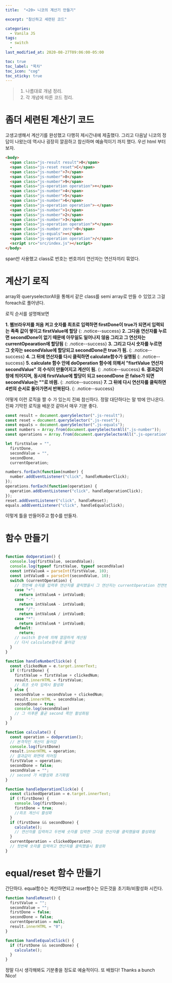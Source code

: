 ```yaml
---
title:  "<20> 니코의 계산기 만들기"

excerpt: "참신하고 세련된 코드"

categories:
  - Vanila JS
tags:
  - switch
  - 
last_modified_at: 2020-08-27T09:06:00-05:00

toc: true
toc_label: "목차"
toc_icon: "cog"
toc_sticky: true
---
```


> 1. 나름대로 개념 정리.  
> 2. 각 개념에 따른 코드 정리.  


# 좀더 세련된 계산기 코드

고생고생해서 계산기를 완성했고 다행히 제시간내에 제출했다. 그리고 다음날 니코의 정답이 나왔는데 역시나 굉장히 깔끔하고 참신하며 예술적이기 까지 했다. 우선 html 부터 보자.

```html
<body>
  <span class="js-result result">0</span>
  <span class="js-reset reset">C</span>
  <span class="js-number">7</span>
  <span class="js-number">8</span>
  <span class="js-number">9</span>
  <span class="js-operation operation">+</span>
  <span class="js-number">4</span>
  <span class="js-number">5</span>
  <span class="js-number">6</span>
  <span class="js-operation operation">-</span>
  <span class="js-number">1</span>
  <span class="js-number">2</span>
  <span class="js-number">3</span>
  <span class="js-operation operation">*</span>
  <span class="js-number zero">0</span>
  <span class="js-equals">=</span>
  <span class="js-operation operation">/</span>
  <script src="src/index.js"></script>
</body>
```

span만 사용했고 class로 번호는 번호끼리 연산자는 연산자끼리 묶었다.

# 계산기 로직

array와 queryselectorAll을 통해서 같은 class를 semi array로 만들 수 있었고 그걸 foreach로 풀어낸다.

로직 순서를 설명해보면



**1. 웹브라우저를 처음 켜고 숫자를 최초로 입력하면 firstDone이 true가 되면서 입력되는 족족 값이 쌓이고 firstValue에 할당**
{: .notice--success}
**2. 그다음 연산자를 누르면 secondDone이 없기 때문에 아무일도 일어나지 않음 그리고 그 연산자는 currentOpearation에 할당됨**
{: .notice--success}
**3. 그리고 다시 숫자를 누르면 그 숫자는 secondValue에 할당되고 secondDone은 true가 됨.**
{: .notice--success}
**4. 그 뒤에 연산자를 다시 클릭하면 calculate함수가 실행됨**
{: .notice--success}
**5. calculate 함수 안에 doOperation 함수에 의해서 "fisrtValue 연산자 secondValue" 의 수식이 만들어지고 계산이 됨.**
{: .notice--success}
**6. 결과값이 창에 띄어지며, 동시에 firstValue에 할당이 되고 secondDone 은 false가 되면 secondValue는 ""로 바뀜.**
{: .notice--success}
**7. 그 뒤에 다시 연산자를 클릭하면 4번의 순서로 돌아가면서 반복된다.**
{: .notice--success}

어떻게 이런 로직을 짤 수 가 있는지 진짜 참신하다. 정말 대단하다는 말 밖에 안나온다. 진짜 기막힌 로직을 배운것 같아서 매우 기분 좋다.

```javascript
const result = document.querySelector(".js-result");
const reset = document.querySelector(".js-reset");
const equals = document.querySelector(".js-equals");
const numbers = Array.from(document.querySelectorAll(".js-number"));
const operations = Array.from(document.querySelectorAll(".js-operation"));

let firstValue = "",
  firstDone,
  secondValue = "",
  secondDone,
  currentOperation;

numbers.forEach(function(number) {
  number.addEventListener("click", handleNumberClick);
});
operations.forEach(function(operation) {
  operation.addEventListener("click", handleOperationClick);
});
reset.addEventListener("click", handleReset);
equals.addEventListener("click", handleEqualsClick);

```
이렇게 틀을 만들어주고 함수를 만들자.

# 함수 만들기


```javascript

function doOperation() {
  console.log(firstValue, secondValue);
  console.log(typeof firstValue, typeof secondValue)
  const intValueA = parseInt(firstValue, 10);
  const intValueB = parseInt(secondValue, 10);
  switch (currentOperation) {
    // 첫번째 숫자를 입력후 연산자를 클릭했을시 그 연산자는 currentOperation 전연변수에 저장됨. 그 저장된걸 꺼내씀 
    case "+":
      return intValueA + intValueB;
    case "-":
      return intValueA - intValueB;
    case "/":
      return intValueA / intValueB;
    case "*":
      return intValueA * intValueB;
    default:
      return;
    // switch 함수에 의해 깔끔하게 계산됨
    // 다시 calculate함수로 돌아감
  }
}

function handleNumberClick(e) {
  const clickedNum = e.target.innerText;
  if (!firstDone) {
    firstValue = firstValue + clickedNum;
    result.innerHTML = firstValue;
    // 최초 숫자 입력시 활성화
  } else {
    secondValue = secondValue + clickedNum;
    result.innerHTML = secondValue;
    secondDone = true;
    console.log(secondValue)
    // 그 이후론 줄곧 second 쪽만 활성화됨
  }
}

function calculate() {
  const operation = doOperation();
  // 본격적인 계산이 들어감
  console.log(firstDone)
  result.innerHTML = operation;
  // 결과값이 화면에 띄어짐
  firstValue = operation;
  secondDone = false;
  secondValue = "";
  // second 가 비활성화 초기화됨
}

function handleOperationClick(e) {
  const clickedOperation = e.target.innerText;
  if (!firstDone) {
    console.log(firstDone);
    firstDone = true;
    //최초 계산시 활성화
  }
  if (firstDone && secondDone) {
    calculate();
    // 연산자를 입력하고 두번째 숫자를 입력한 그다음 연산자를 클릭했을때 활성화됨
  }
  currentOperation = clickedOperation;
  // 첫번째 숫자를 입력하고 연산자를 클릭했을시 활성화
}

```

# equal/reset 함수 만들기

간단하다. equal함수는 계산하면되고 reset함수는 모든것을 초기화/비활성화 시킨다.

```javascript
function handleReset() {
  firstValue = "";
  secondValue = "";
  firstDone = false;
  secondDone = false;
  currentOperation = null;
  result.innerHTML = "0";
}

function handleEqualsClick() {
  if (firstDone && secondDone) {
    calculate();
  }
}
```
정말 다시 생각해봐도 기분좋을 정도로 예술적이다. 또 배웠다! Thanks a bunch Nico!

